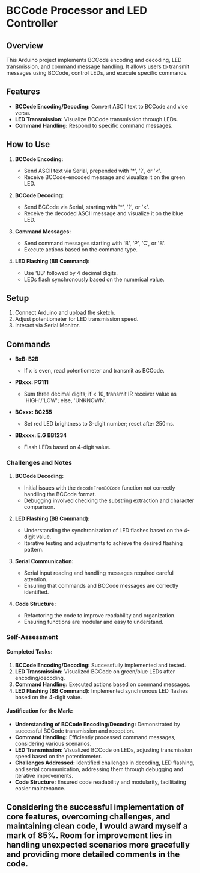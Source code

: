 
# BCCode Processor and LED Controller

## Overview

This Arduino project implements BCCode encoding and decoding, LED transmission, and command message handling. It allows users to transmit messages using BCCode, control LEDs, and execute specific commands.

## Features

- **BCCode Encoding/Decoding:** Convert ASCII text to BCCode and vice versa.
- **LED Transmission:** Visualize BCCode transmission through LEDs.
- **Command Handling:** Respond to specific command messages.

## How to Use

1. **BCCode Encoding:**
   - Send ASCII text via Serial, prepended with '*', '?', or '<'.
   - Receive BCCode-encoded message and visualize it on the green LED.

2. **BCCode Decoding:**
   - Send BCCode via Serial, starting with '*', '?', or '<'.
   - Receive the decoded ASCII message and visualize it on the blue LED.

3. **Command Messages:**
   - Send command messages starting with 'B', 'P', 'C', or 'B'.
   - Execute actions based on the command type.

4. **LED Flashing (BB Command):**
   - Use 'BB' followed by 4 decimal digits.
   - LEDs flash synchronously based on the numerical value.

## Setup

1. Connect Arduino and upload the sketch.
2. Adjust potentiometer for LED transmission speed.
3. Interact via Serial Monitor.

## Commands

- **BxB: B2B**
  - If x is even, read potentiometer and transmit as BCCode.

- **PBxxx: PG111**
  - Sum three decimal digits; if < 10, transmit IR receiver value as 'HIGH'/'LOW'; else, 'UNKNOWN'.

- **BCxxx: BC255**
  - Set red LED brightness to 3-digit number; reset after 250ms.

- **BBxxxx: E.G BB1234**
  - Flash LEDs based on 4-digit value.



### Challenges and Notes

1. **BCCode Decoding:**
   - Initial issues with the `decodeFromBCCode` function not correctly handling the BCCode format.
   - Debugging involved checking the substring extraction and character comparison.

2. **LED Flashing (BB Command):**
   - Understanding the synchronization of LED flashes based on the 4-digit value.
   - Iterative testing and adjustments to achieve the desired flashing pattern.

3. **Serial Communication:**
   - Serial input reading and handling messages required careful attention.
   - Ensuring that commands and BCCode messages are correctly identified.

4. **Code Structure:**
   - Refactoring the code to improve readability and organization.
   - Ensuring functions are modular and easy to understand.

### Self-Assessment

#### Completed Tasks:

1. **BCCode Encoding/Decoding:** Successfully implemented and tested.
2. **LED Transmission:** Visualized BCCode on green/blue LEDs after encoding/decoding.
3. **Command Handling:** Executed actions based on command messages.
4. **LED Flashing (BB Command):** Implemented synchronous LED flashes based on the 4-digit value.

#### Justification for the Mark:

- **Understanding of BCCode Encoding/Decoding:** Demonstrated by successful BCCode transmission and reception.
- **Command Handling:** Efficiently processed command messages, considering various scenarios.
- **LED Transmission:** Visualized BCCode on LEDs, adjusting transmission speed based on the potentiometer.
- **Challenges Addressed:** Identified challenges in decoding, LED flashing, and serial communication, addressing them through debugging and iterative improvements.
- **Code Structure:** Ensured code readability and modularity, facilitating easier maintenance.

Considering the successful implementation of core features, overcoming challenges, and maintaining clean code, I would award myself a mark of 85%. Room for improvement lies in handling unexpected scenarios more gracefully and providing more detailed comments in the code.
---

